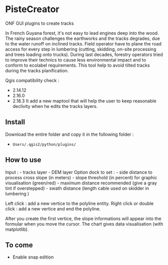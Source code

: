 # PisteCreator
ONF GUI plugins to create tracks

In French Guyana forest, it's not easy to lead engines deep into the wood. The rainy season challenges the earthworks and the tracks degrades, due to the water runoff on inclined tracks. Field operator have to plane the road access for every step in lumbering (cutting, skidding, on-site processing and trees loading onto trucks). During last decades, forestry operators tried to improve their technics to cause less environmental impact and to conform to ecolabel requirements.
This tool help to avoid tilted tracks during the tracks planification.

Qgis compatibility check :
- 2.14.12
- 2.16.0
- 2.18.3
It add a new maptool that will help the user to keep reasonable declivity when he edits the tracks layers.

## Install

Download the entire folder and copy it in the following folder :
  - `Users/.qgis2/python/plugins/`

## How to use

Input :
    - tracks layer
    - DEM layer
Option dock to set :
    - side distance to process cross slope (in meters)
    - slope threshold (in percent) for graphic visualisation (green/red)
    - maximum distance recommended (give a gray tint if overstepped)
    - swath distance (length cable used on skidder in lumbering )

Left click : add a new vertice to the polyline entity.
Right click or double click : add a new vertice and end the polyline.

After you create the first vertice, the slope informations will appear into the formular when you move the cursor.
The chart gives data visualisation (with matplotlib).

## To come
- Enable snap edition